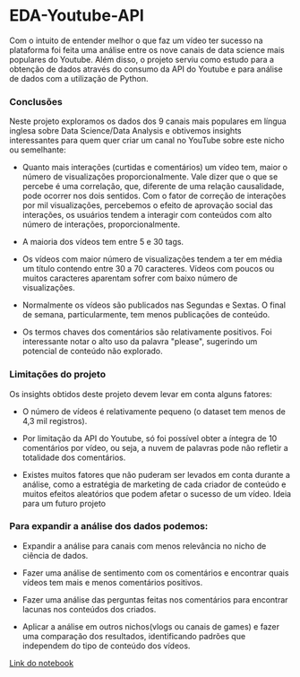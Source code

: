 # EDA-Youtube-API

<p>Com o intuito de entender melhor o que faz um vídeo ter sucesso na plataforma foi feita uma análise entre os nove canais de data science mais populares do Youtube. Além disso, o projeto serviu como estudo para a obtenção de dados através do consumo da API do Youtube e para análise de dados com a utilização de Python.</p>

### Conclusões
Neste projeto exploramos os dados dos 9 canais mais populares em língua inglesa sobre Data Science/Data Analysis e obtivemos insights interessantes para quem quer criar um canal no YouTube sobre este nicho ou semelhante:

* Quanto mais interações (curtidas e comentários) um vídeo tem, maior o número de visualizações proporcionalmente. Vale dizer que o que se percebe é uma correlação, que, diferente de uma relação causalidade, pode ocorrer nos dois sentidos. Com o fator de correção de interações por mil visualizações, percebemos o efeito de aprovação social das interações, os usuários tendem a interagir com conteúdos com alto número de interações, proporcionalmente.

* A maioria dos vídeos tem entre 5 e 30 tags.

* Os vídeos com maior número de visualizações tendem a ter em média um título contendo entre 30 a 70 caracteres. Vídeos com poucos ou muitos caracteres aparentam sofrer com baixo número de visualizações.

* Normalmente os vídeos são publicados nas Segundas e Sextas. O final de semana, particularmente, tem menos publicações de conteúdo.

* Os termos chaves dos comentários são relativamente positivos. Foi interessante notar o alto uso da palavra "please", sugerindo um potencial de conteúdo não explorado.

### Limitações do projeto
Os insights obtidos deste projeto devem levar em conta alguns fatores:

* O número de vídeos é relativamente pequeno (o dataset tem menos de 4,3 mil registros).

* Por limitação da API do Youtube, só foi possível obter a íntegra de 10 comentários por vídeo, ou seja, a nuvem de palavras pode não refletir a totalidade dos comentários.

* Existes muitos fatores que não puderam ser levados em conta durante a análise, como a estratégia de marketing de cada criador de conteúdo e muitos efeitos aleatórios que podem afetar o sucesso de um vídeo.
Ideia para um futuro projeto

### Para expandir a análise dos dados podemos:

* Expandir a análise para canais com menos relevância no nicho de ciência de dados.

* Fazer uma análise de sentimento com os comentários e encontrar quais vídeos tem mais e menos comentários positivos.

* Fazer uma análise das perguntas feitas nos comentários para encontrar lacunas nos conteúdos dos criados.

* Aplicar a análise em outros nichos(vlogs ou canais de games) e fazer uma comparação dos resultados, identificando padrões que independem do tipo de conteúdo dos vídeos.

<a href='https://github.com/Ribeiro-Pedro/EDA-Youtube-API/blob/main/youtube_api.ipynb'>Link do notebook</a>
